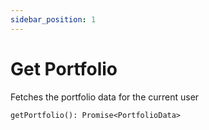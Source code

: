 ```yaml
---
sidebar_position: 1
---
```


# Get Portfolio 

Fetches the portfolio data for the current user

`getPortfolio(): Promise<PortfolioData>`